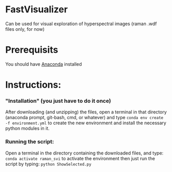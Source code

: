 # FastVisualizer
Can be used for visual exploration of hyperspectral images (raman .wdf files only, for now)

# Prerequisits
You should have [Anaconda](https://www.anaconda.com/download/) installed

# Instructions:
### "Installation" (you just have to do it once)
After downloading (and unzipping) the files, open a terminal in that directory (anaconda prompt, git-bash, cmd, or whatever)
and type `conda env create -f environment.yml` to create the new environment and install the necessary python modules in it.

### Running the script:
Open a terminal in the directory containing the downloaded files, and type:
`conda activate raman_svi`
to activate the environment
then just run the script by typing:
`python ShowSelected.py`
